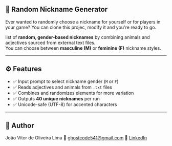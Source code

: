 ## 🥷  Random Nickname Generator

Ever wanted  to randomly choose a nickname for yourself or for players in your game?
You can clone this projec, modify it  and you're ready to go.

list of **random, gender-based nicknames** by combining animals and adjectives sourced from external text files.  
You can choose between **masculine (M)** or **feminine (F)** nickname styles.

---


## ⚙️ Features

- ✅ Input prompt to select nickname gender (`M` or `F`)
- ✅ Reads adjectives and animals from `.txt` files
- ✅ Combines and randomizes elements for more variation
- ✅ Outputs **40 unique nicknames** per run
- ✅ Unicode-safe (UTF-8) for accented characters

---

## 👤 Author

João Vitor de Oliveira Lima
📧 ghostcode541@gmail.com
🔗 [LinkedIn](www.linkedin.com/in/joãovitordeoliveira-lima)
